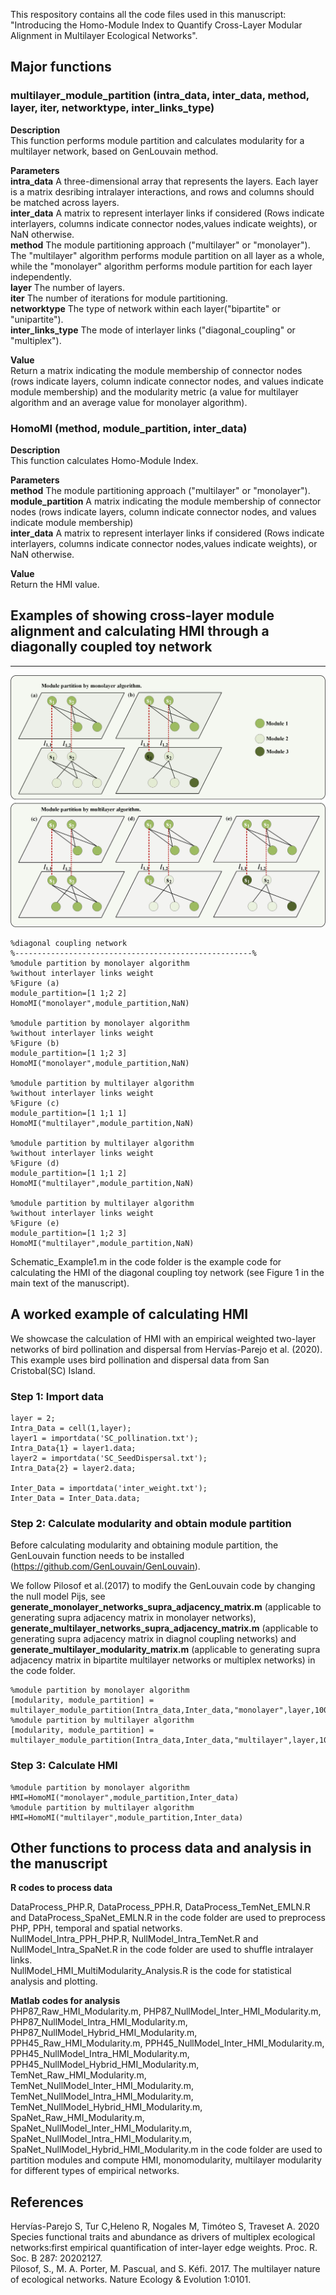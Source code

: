 This respository contains all the code files used in this manuscript: "Introducing the Homo-Module Index to Quantify Cross-Layer Modular Alignment in Multilayer Ecological Networks".

## Major functions
### **multilayer_module_partition (intra_data, inter_data, method, layer, iter, networktype, inter_links_type)**

**Description**
<br> This function performs module partition and calculates modularity for a multilayer network, based on GenLouvain method.

**Parameters**
<br>**intra_data** A three-dimensional array that represents the layers. Each layer is a matrix desribing intralayer interactions, and  rows and columns should be matched across layers. 
<br>**inter_data** A matrix to represent interlayer links if considered (Rows indicate interlayers, columns indicate connector nodes,values indicate weights), or NaN otherwise.
<br>**method** The module partitioning approach ("multilayer" or "monolayer"). The "multilayer" algorithm performs module partition on all layer as a whole, while the "monolayer" algorithm performs module partition for each layer independently.
<br>**layer** The number of layers.
<br>**iter** The number of iterations for module partitioning.
<br>**networktype** The type of network within each layer("bipartite" or "unipartite").
<br>**inter_links_type** The mode of interlayer links ("diagonal_coupling" or "multiplex").

**Value**
<br> Return a matrix indicating the module membership of connector nodes (rows indicate layers, column indicate connector nodes, and values indicate module membership) and the modularity metric (a value for multilayer algorithm and an average value for monolayer algorithm).

### **HomoMI (method, module_partition, inter_data)** 
**Description**
<br> This function calculates Homo-Module Index.

**Parameters**
<br>**method** The module partitioning approach ("multilayer" or "monolayer"). 
<br>**module_partition** A matrix indicating the module membership of connector nodes (rows indicate layers, column indicate connector nodes, and values indicate module membership)
<br>**inter_data** A matrix to represent interlayer links if considered (Rows indicate interlayers, columns indicate connector nodes,values indicate weights), or NaN otherwise.

**Value**
<br> Return the HMI value.

## Examples of showing cross-layer module alignment and calculating HMI through a diagonally coupled toy network
------
![image](https://github.com/Hosky125/HMI/blob/main/Figure1.jpg)
```
%diagonal coupling network
%-----------------------------------------------------%
%module partition by monolayer algorithm
%without interlayer links weight
%Figure (a)
module_partition=[1 1;2 2]
HomoMI("monolayer",module_partition,NaN)

%module partition by monolayer algorithm
%without interlayer links weight
%Figure (b)
module_partition=[1 1;2 3]
HomoMI("monolayer",module_partition,NaN)

%module partition by multilayer algorithm
%without interlayer links weight
%Figure (c)
module_partition=[1 1;1 1]
HomoMI("multilayer",module_partition,NaN)

%module partition by multilayer algorithm
%without interlayer links weight
%Figure (d)
module_partition=[1 1;1 2]
HomoMI("multilayer",module_partition,NaN)

%module partition by multilayer algorithm
%without interlayer links weight
%Figure (e)
module_partition=[1 1;2 3]
HomoMI("multilayer",module_partition,NaN)
```

Schematic_Example1.m in the code folder is the example code for calculating the HMI of the diagonal coupling toy network (see Figure 1 in the main text of the manuscript).

## A worked example of calculating HMI
We showcase the calculation of HMI with an empirical weighted two-layer networks of bird pollination and dispersal from Hervías-Parejo et al. (2020). This example uses bird pollination and dispersal data from San Cristobal(SC) Island.

### Step 1: Import data
```
layer = 2;
Intra_Data = cell(1,layer);
layer1 = importdata('SC_pollination.txt');
Intra_Data{1} = layer1.data;
layer2 = importdata('SC_SeedDispersal.txt');
Intra_Data{2} = layer2.data;

Inter_Data = importdata('inter_weight.txt');
Inter_Data = Inter_Data.data;
```
### Step 2: Calculate modularity and obtain module partition
Before calculating modularity and obtaining module partition, the GenLouvain function needs to be installed  (https://github.com/GenLouvain/GenLouvain). 

We follow Pilosof et al.(2017) to modify the GenLouvain code by changing the null model Pijs, see **generate_monolayer_networks_supra_adjacency_matrix.m** (applicable to generating supra adjacency matrix in monolayer networks), **generate_multilayer_networks_supra_adjacency_matrix.m** (applicable to generating supra adjacency matrix in diagnol coupling networks) and **generate_multilayer_modularity_matrix.m** (applicable to generating supra adjacency matrix in bipartite multilayer networks or multiplex networks) in the code folder.
```
%module partition by monolayer algorithm
[modularity, module_partition] = multilayer_module_partition(Intra_data,Inter_data,"monolayer",layer,100,"bipartite","diagonal_coupling")
%module partition by multilayer algorithm
[modularity, module_partition] = multilayer_module_partition(Intra_data,Inter_data,"multilayer",layer,100,"bipartite","diagonal_coupling")
```
### Step 3: Calculate HMI
```
%module partition by monolayer algorithm
HMI=HomoMI("monolayer",module_partition,Inter_data)
%module partition by multilayer algorithm
HMI=HomoMI("multilayer",module_partition,Inter_data)
```

## Other functions to process data and analysis in the manuscript

**R codes to process data**

DataProcess_PHP.R, DataProcess_PPH.R, DataProcess_TemNet_EMLN.R and DataProcess_SpaNet_EMLN.R in the code folder are used to preprocess PHP, PPH, temporal and spatial networks.
<br>NullModel_Intra_PPH_PHP.R, NullModel_Intra_TemNet.R and NullModel_Intra_SpaNet.R in the code folder are used to shuffle intralayer links.
<br>NullModel_HMI_MultiModularity_Analysis.R is the code for statistical analysis and plotting.

**Matlab codes for analysis**
<br>PHP87_Raw_HMI_Modularity.m, PHP87_NullModel_Inter_HMI_Modularity.m, PHP87_NullModel_Intra_HMI_Modularity.m, PHP87_NullModel_Hybrid_HMI_Modularity.m,
<br>PPH45_Raw_HMI_Modularity.m, PPH45_NullModel_Inter_HMI_Modularity.m, PPH45_NullModel_Intra_HMI_Modularity.m, PPH45_NullModel_Hybrid_HMI_Modularity.m,
<br>TemNet_Raw_HMI_Modularity.m, TemNet_NullModel_Inter_HMI_Modularity.m, TemNet_NullModel_Intra_HMI_Modularity.m, TemNet_NullModel_Hybrid_HMI_Modularity.m,
<br>SpaNet_Raw_HMI_Modularity.m, SpaNet_NullModel_Inter_HMI_Modularity.m, SpaNet_NullModel_Intra_HMI_Modularity.m, SpaNet_NullModel_Hybrid_HMI_Modularity.m
in the code folder are used to partition modules and compute HMI, monomodularity, multilayer modularity for different types of empirical networks.


## **References**
Hervías-Parejo S, Tur C,Heleno R, Nogales M, Timóteo S, Traveset A. 2020 Species functional traits and abundance as drivers of multiplex ecological networks:first empirical quantification of inter-layer edge weights. Proc. R. Soc. B 287: 20202127.
<br>Pilosof, S., M. A. Porter, M. Pascual, and S. Kéfi. 2017. The multilayer nature of ecological networks. Nature Ecology & Evolution 1:0101.
